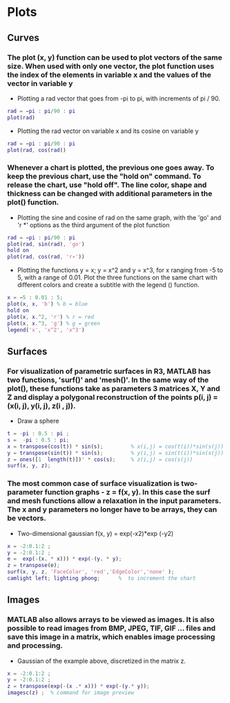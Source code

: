 # Plots 

## Curves 

### The plot (x, y) function can be used to plot vectors of the same size. When used with only one vector, the plot function uses the index of the elements in variable x and the values of the vector in variable y

- Plotting a rad vector that goes from -pi to pi, with increments of pi / 90.
```matlab
rad = −pi : pi/90 : pi
plot(rad)
```
- Plotting the rad vector on variable x and its cosine on variable y
```matlab
rad = −pi : pi/90 : pi
plot(rad, cos(rad))
```

### Whenever a chart is plotted, the previous one goes away. To keep the previous chart, use the "hold on" command. To release the chart, use "hold off". The line color, shape and thickness can be changed with additional parameters in the plot() function.

- Plotting the sine and cosine of rad on the same graph, with the
'go' and 'r *' options as the third argument of the plot function
```matlab
rad = −pi : pi/90 : pi
plot(rad, sin(rad), 'go')
hold on
plot(rad, cos(rad, 'r∗'))
```
- Plotting the functions y = x; y = x^2 and y = x^3, for x ranging from -5 to 5, with a range of 0.01. Plot the three functions on the same chart with different colors and create a subtitle with the legend () function.
```matlab
x = −5 : 0.01 : 5;
plot(x, x, 'b') % b = blue
hold on
plot(x, x.^2, 'r') % r = red
plot(x, x.^3, 'g') % g = green
legend('x', 'x^2', 'x^3')
```
## Surfaces 

### For visualization of parametric surfaces in R3, MATLAB has two functions, 'surf()' and 'mesh()'. In the same way of the plot(), these functions take as parameters 3 matrices X, Y and Z and display a polygonal reconstruction of the points p(i, j) = (x(i, j), y(i, j), z(i , j)). 

- Draw a sphere
```matlab
t = -pi : 0.5 : pi ; 
s =  -pi : 0.5 : pi; 
x = transpose(cos(t)) * sin(s);         % x(i,j) = cos(t(i))*sin(s(j)) 
y = transpose(sin(t)) * sin(s);         % y(i,j) = sin(t(i))*sin(s(j))
z = ones([1  length(t)])' * cos(s);     % z(i,j) = cos(s(j)) 
surf(x, y, z);
```
### The most common case of surface visualization is two-parameter function graphs - z = f(x, y). In this case the surf and mesh functions allow a relaxation in the input parameters. The x and y parameters no longer have to be arrays, they can be vectors. 

- Two-dimensional gaussian f(x, y) = exp(-x2)*exp (-y2) 
```matlab
x = -2:0.1:2 ; 
y = -2:0.1:2 ;
e =  exp(-(x. * x))) * exp(-(y. * y);
z = transpose(e); 
surf(x, y, z, 'FaceColor', 'red','EdgeColor','none' ); 
camlight left; lighting phong;      %  to increment the chart
```

## Images 

### MATLAB also allows arrays to be viewed as images. It is also possible to read images from BMP, JPEG, TIF, GIF ... files and save this image in a matrix, which enables image processing and processing.

- Gaussian of the example above, discretized in the matrix z.
```matlab
x = -2:0.1:2 ; 
y = -2:0.1:2 ; 
z = transpose(exp(-(x .* x))) * exp(-(y.* y)); 
imagesc(z) ;  % command for image preview
```
 